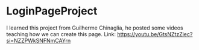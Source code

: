 # LoginPageProject
I learned this project from Guilherme Chinaglia, he posted some videos teaching how we can create this page.
Link: https://youtu.be/GtsNZtzZiec?si=NZZPWkSNFNmCAYrn
